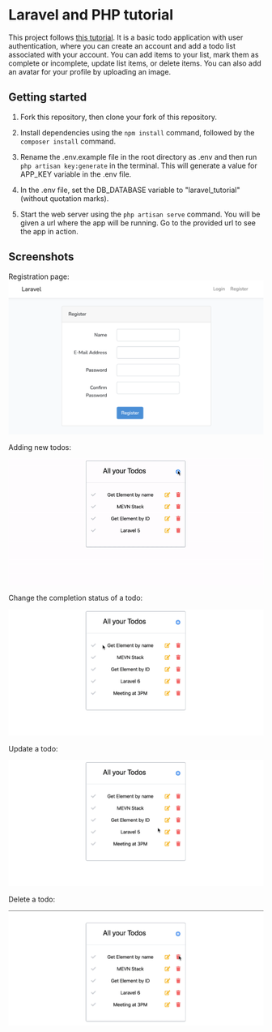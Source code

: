# Laravel and PHP tutorial

This project follows [this tutorial](https://www.youtube.com/watch?v=BXiHvgrJfkg&ab_channel=Bitfumes). It is a basic todo application with user authentication, where you can create an account and add a todo list associated with your account. You can add items to your list, mark them as complete or incomplete, update list items, or delete items. You can also add an avatar for your profile by uploading an image.

## Getting started

1. Fork this repository, then clone your fork of this repository.

2. Install dependencies using the `npm install` command, followed by the `composer install` command.

3. Rename the .env.example file in the root directory as .env and then run `php artisan key:generate` in the terminal. This will generate a value for APP_KEY variable in the .env file. 

4. In the .env file, set the DB_DATABASE variable to "laravel_tutorial" (without quotation marks).

5. Start the web server using the `php artisan serve` command. You will be given a url where the app will be running. Go to the provided url to see the app in action.

## Screenshots

Registration page:
![Register](https://github.com/shuchitama/laravel-tutorial/blob/master/docs/register.png?raw=true)

Adding new todos: 

!["Add new todos"](https://github.com/shuchitama/laravel-tutorial/blob/master/docs/new%20task.gif?raw=true)


Change the completion status of a todo:

!["Complete Todos"](https://github.com/shuchitama/laravel-tutorial/blob/master/docs/complete.gif?raw=true)


Update a todo:

!["Update Todo"](https://github.com/shuchitama/laravel-tutorial/blob/master/docs/update.gif?raw=true)


Delete a todo:

!["Delete Todo"](https://github.com/shuchitama/laravel-tutorial/blob/master/docs/delete.gif?raw=true)